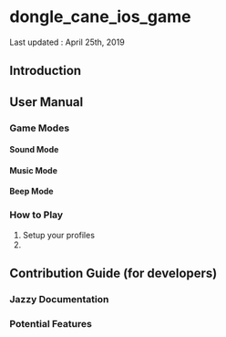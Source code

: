 # dongle_cane_ios_game

Last updated : April 25th, 2019

## Introduction



## User Manual

### Game Modes

  #### Sound Mode

  #### Music Mode

  #### Beep Mode

### How to Play

1. Setup your profiles
2. 


## Contribution Guide (for developers)

### Jazzy Documentation

### Potential Features
